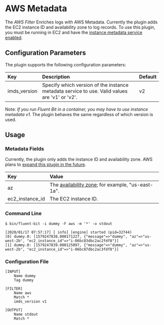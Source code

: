 # AWS Metadata

The _AWS Filter_ Enriches logs with AWS Metadata. Currently the plugin adds the EC2 instance ID and availability zone to log records. To use this plugin, you must be running in EC2 and have the [instance metadata service enabled](https://docs.aws.amazon.com/AWSEC2/latest/UserGuide/configuring-instance-metadata-service.html).

## Configuration Parameters

The plugin supports the following configuration parameters:

| Key | Description | Default |
| :--- | :--- | :--- |
| imds\_version | Specify which version of the instance metadata service to use. Valid values are 'v1' or 'v2'. | v2 |

Note: _If you run Fluent Bit in a container, you may have to use instance metadata v1._ The plugin behaves the same regardless of which version is used.

## Usage

### Metadata Fields

Currently, the plugin only adds the instance ID and availability zone. AWS plans to [expand this plugin in the future](https://github.com/fluent/fluent-bit/issues/1780).

| Key | Value |
| :--- | :--- |
| az | The [availability zone](https://docs.aws.amazon.com/AWSEC2/latest/UserGuide/using-regions-availability-zones.html); for example, "us-east-1a". |
| ec2\_instance\_id | The EC2 instance ID. |

### Command Line

```text
$ bin/fluent-bit -i dummy -F aws -m '*' -o stdout

[2020/01/17 07:57:17] [ info] [engine] started (pid=32744)
[0] dummy.0: [1579247838.000171227, {"message"=>"dummy", "az"=>"us-west-2b", "ec2_instance_id"=>"i-06bc83dbc2ac2fdf8"}]
[1] dummy.0: [1579247839.000125097, {"message"=>"dummy", "az"=>"us-west-2b", "ec2_instance_id"=>"i-06bc87dbc2ac3fdf8"}]
```

### Configuration File

```text
[INPUT]
    Name dummy
    Tag dummy

[FILTER]
    Name aws
    Match *
    imds_version v1

[OUTPUT]
    Name stdout
    Match *
```

